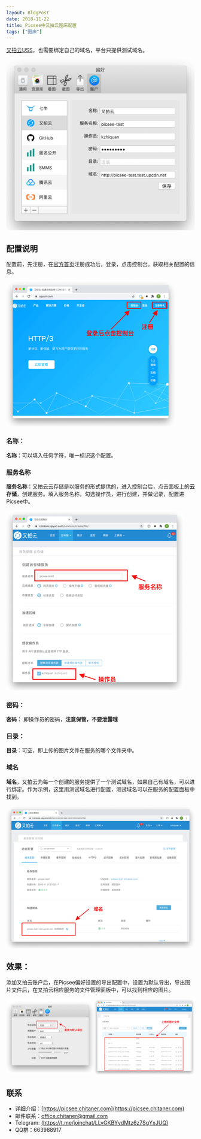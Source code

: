 ```yaml
---
layout: BlogPost
date: 2018-11-22
title: Picsee中又拍云图床配置
tags: ["图床"]
---
```


[又拍云USS](https://upyunm.com)，也需要绑定自己的域名，平台只提供测试域名。<!-- more -->

![配置](./images/Picsee_imageCloud_upyun/upyun.png)

## 配置说明
配置前，先注册，在[官方首页](https://upyun.com)注册成功后，登录，点击控制台。获取相关配置的信息。

![register](./images/Picsee_imageCloud_upyun/register.png)

### 名称：
**名称**：可以填入任何字符，唯一标识这个配置。

### 服务名称
**服务名称**：又拍云云存储是以服务的形式提供的，进入控制台后，点击面板上的**云存储**，创建服务。填入服务名称，勾选操作员，进行创建，并做记录，配置进Picsee中。

![service](./images/Picsee_imageCloud_upyun/service.png)

### 密码：
**密码**： 即操作员的密码，**注意保管，不要泄露哦**

### 目录：
**目录**：可空，即上传的图片文件在服务的哪个文件夹中。

### 域名
**域名**，又拍云为每一个创建的服务提供了一个测试域名，如果自己有域名，可以进行绑定。作为示例，这里用测试域名进行配置，测试域名可以在服务的配置面板中找到。

![domain](./images/Picsee_imageCloud_upyun/domain.png)


## 效果：
添加又拍云账户后，在Picsee偏好设置的导出配置中，设置为默认导出，导出图片文件后，在又拍云相应服务的文件管理面板中，可以找到相应的图片。

![result](./images/Picsee_imageCloud_upyun/result.png)

## 联系
- 详细介绍：[https://picsee.chitaner.com](https://picsee.chitaner.com)
- 邮件联系：[office.chitaner@gmail.com](mailto:office.chitaner@gmail.com)
- Telegram: [(https://t.me/joinchat/LLvGKBYvdMtz6z7SgYxJUQ)](https://t.me/joinchat/LLvGKBYvdMtz6z7SgYxJUQ)
- QQ群：663988917